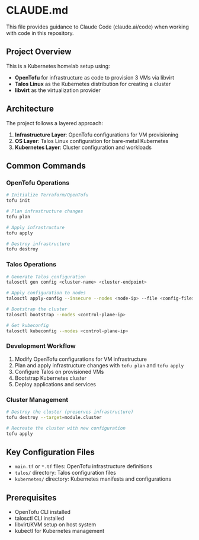 # CLAUDE.md

This file provides guidance to Claude Code (claude.ai/code) when working with code in this repository.

## Project Overview

This is a Kubernetes homelab setup using:
- **OpenTofu** for infrastructure as code to provision 3 VMs via libvirt
- **Talos Linux** as the Kubernetes distribution for creating a cluster
- **libvirt** as the virtualization provider

## Architecture

The project follows a layered approach:
1. **Infrastructure Layer**: OpenTofu configurations for VM provisioning
2. **OS Layer**: Talos Linux configuration for bare-metal Kubernetes
3. **Kubernetes Layer**: Cluster configuration and workloads

## Common Commands

### OpenTofu Operations
```bash
# Initialize Terraform/OpenTofu
tofu init

# Plan infrastructure changes
tofu plan

# Apply infrastructure
tofu apply

# Destroy infrastructure
tofu destroy
```

### Talos Operations
```bash
# Generate Talos configuration
talosctl gen config <cluster-name> <cluster-endpoint>

# Apply configuration to nodes
talosctl apply-config --insecure --nodes <node-ip> --file <config-file>

# Bootstrap the cluster
talosctl bootstrap --nodes <control-plane-ip>

# Get kubeconfig
talosctl kubeconfig --nodes <control-plane-ip>
```

### Development Workflow
1. Modify OpenTofu configurations for VM infrastructure
2. Plan and apply infrastructure changes with `tofu plan` and `tofu apply`
3. Configure Talos on provisioned VMs
4. Bootstrap Kubernetes cluster
5. Deploy applications and services

### Cluster Management
```bash
# Destroy the cluster (preserves infrastructure)
tofu destroy --target=module.cluster

# Recreate the cluster with new configuration
tofu apply
```

## Key Configuration Files

- `main.tf` or `*.tf` files: OpenTofu infrastructure definitions
- `talos/` directory: Talos configuration files
- `kubernetes/` directory: Kubernetes manifests and configurations

## Prerequisites

- OpenTofu CLI installed
- talosctl CLI installed
- libvirt/KVM setup on host system
- kubectl for Kubernetes management
